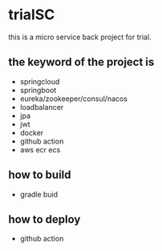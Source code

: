 # trialSC
this is a micro service back project for trial.

## the keyword of the project is 
- springcloud
- springboot
- eureka/zookeeper/consul/nacos
- loadbalancer
- jpa
- jwt
- docker
- github action
- aws ecr ecs
## how to build
- gradle buid

## how to deploy
- github action
  
